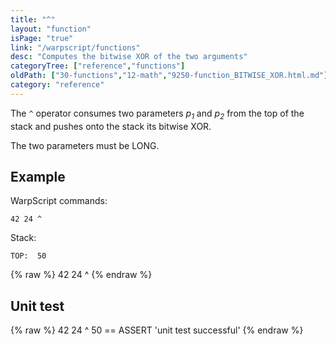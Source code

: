 ```yaml
---
title: "^"
layout: "function"
isPage: "true"
link: "/warpscript/functions"
desc: "Computes the bitwise XOR of the two arguments"
categoryTree: ["reference","functions"]
oldPath: ["30-functions","12-math","9250-function_BITWISE_XOR.html.md"]
category: "reference"
---
```

 

The `^` operator consumes two parameters *p<sub>1</sub>* and *p<sub>2</sub>* from the top of the stack 
and pushes onto the stack its bitwise XOR.

The two parameters must be LONG.


## Example ##

WarpScript commands:

    42 24 ^ 

Stack: 

    TOP:  50

{% raw %}
<warp10-warpscript-widget backend="{{backend}}"  exec-endpoint="{{execEndpoint}}">42 24 ^ 
</warp10-warpscript-widget>
{% endraw %}    


## Unit test ##

{% raw %}
<warp10-warpscript-widget backend="{{backend}}"  exec-endpoint="{{execEndpoint}}">42 24 ^ 
50 == ASSERT
'unit test successful'
</warp10-warpscript-widget>
{% endraw %}        

